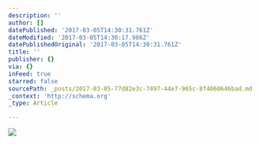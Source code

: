```yaml
---
description: ''
author: []
datePublished: '2017-03-05T14:30:31.761Z'
dateModified: '2017-03-05T14:30:17.986Z'
datePublishedOriginal: '2017-03-05T14:30:31.761Z'
title: ''
publisher: {}
via: {}
inFeed: true
starred: false
sourcePath: _posts/2017-03-05-77d82e3c-7497-44e7-965c-8f4060646bad.md
_context: 'http://schema.org'
_type: Article

---
```

![](https://the-grid-user-content.s3-us-west-2.amazonaws.com/bd615b00-5ed8-4d9c-9459-77c9b2ac4455.jpg)